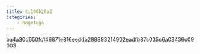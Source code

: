 ```yaml
---
title: ti100b26a2
categories:
    - hogefuga
---
```

ba4a30d650fc146871e816eeddb288893214902eadfb87c035c6a03436c09003